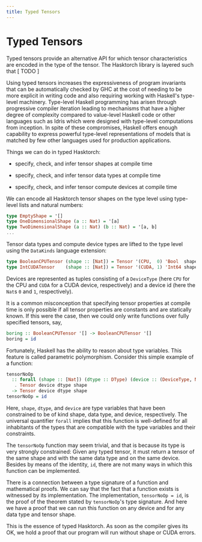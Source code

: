 ```yaml
---
title: Typed Tensors
---
```


# Typed Tensors

Typed tensors provide an alternative API for which tensor
characteristics are encoded in the type of the tensor. The Hasktorch
library is layered such that \[ TODO \]

Using typed tensors increases the expressiveness of program invariants
that can be automatically checked by GHC at the cost of needing to be
more explicit in writing code and also requiring working with
Haskell's type-level machinery. Type-level Haskell programming has
arisen through progressive compiler iteration leading to mechanisms
that have a higher degree of complexity compared to value-level
Haskell code or other languages such as Idris which were designed with
type-level computations from inception. In spite of these compromises,
Haskell offers enough capability to express powerful type-level
representations of models that is matched by few other languages used
for production applications.

Things we can do in typed Hasktorch:

- specify, check, and infer tensor shapes at compile time

- specify, check, and infer tensor data types at compile time

- specify, check, and infer tensor compute devices at compile time

We can encode all Hasktorch tensor shapes on the type level using
type-level lists and natural numbers:

```haskell
type EmptyShape = '[]
type OneDimensionalShape (a :: Nat) = '[a]
type TwoDimensionalShape (a :: Nat) (b :: Nat) = '[a, b]
...
```

Tensor data types and compute device types are lifted to the type
level using the `DataKinds` language extension:

```haskell
type BooleanCPUTensor (shape :: [Nat]) = Tensor '(CPU,  0) 'Bool  shape
type IntCUDATensor    (shape :: [Nat]) = Tensor '(CUDA, 1) 'Int64 shape
```

Devices are represented as tuples consisting of a `DeviceType` (here
`CPU` for the CPU and `CUDA` for a CUDA device, respectively) and a
device id (here the `Nat`s `0` and `1`, respectively).

It is a common misconception that specifying tensor properties at
compile time is only possible if all tensor properties are constants
and are statically known. If this were the case, then we could only
write functions over fully specified tensors, say,

```haskell
boring :: BooleanCPUTensor '[] -> BooleanCPUTensor '[]
boring = id
```

Fortunately, Haskell has the ability to reason about type variables.
This feature is called parametric polymorphism. Consider this simple
example of a function:

```haskell
tensorNoOp
  :: forall (shape :: [Nat]) (dtype :: DType) (device :: (DeviceType, Nat))
   . Tensor device dtype shape
  -> Tensor device dtype shape
tensorNoOp = id
```

Here, `shape`, `dtype`, and `device` are type variables that have been
constrained to be of kind shape, data type, and device, respectively.
The universal quantifier `forall` implies that this function is
well-defined for all inhabitants of the types that are compatible with
the type variables and their constraints.

The `tensorNoOp` function may seem trivial, and that is because its
type is very strongly constrained: Given any typed tensor, it must
return a tensor of the same shape and with the same data type and on
the same device. Besides by means of the identity, `id`, there are not
many ways in which this function can be implemented.

There is a connection between a type signature of a function and
mathematical proofs. We can say that the fact that a function exists
is witnessed by its implementation. The implementation, `tensorNoOp =
id`, is the proof of the theorem stated by `tensorNoOp`'s type
signature. And here we have a proof that we can run this function on
any device and for any data type and tensor shape.

This is the essence of typed Hasktorch. As soon as the compiler gives
its OK, we hold a proof that our program will run without shape or
CUDA errors.
